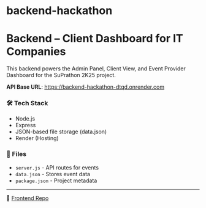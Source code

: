 # backend-hackathon
# Backend – Client Dashboard for IT Companies

This backend powers the Admin Panel, Client View, and Event Provider Dashboard for the SuPrathon 2K25 project.

**API Base URL**: https://backend-hackathon-dtqd.onrender.com

### 🛠 Tech Stack
- Node.js
- Express
- JSON-based file storage (data.json)
- Render (Hosting)

### 📂 Files
- `server.js` - API routes for events
- `data.json` - Stores event data
- `package.json` - Project metadata

---

🔗 [Frontend Repo](https://github.com/your-frontend-repo-link)
